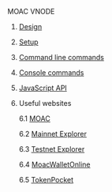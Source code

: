 MOAC VNODE

1. [Design](Design)
2. [Setup](Setup)
3. [Command line commands](Commands)
4. [Console commands](Console)
5. [JavaScript API](Chain3)
6. Useful websites

    6.1 [MOAC](http://moac.io/)
         
    6.2 [Mainnet Explorer](http://explorer.moac.io/home)

    6.3 [Testnet Explorer](http://47.75.144.55:3000/home)

    6.4 [MoacWalletOnline](https://moacwalletonline.com)

    6.5 [TokenPocket](https://www.mytokenpocket.vip/en)


